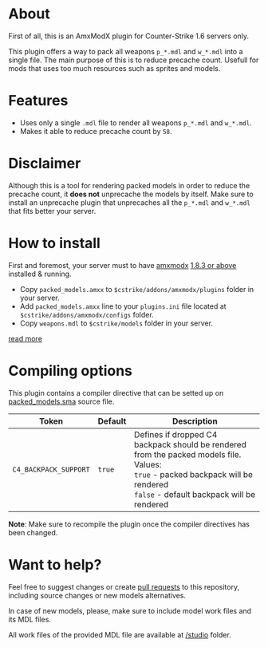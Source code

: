 # About

First of all, this is an AmxModX plugin for Counter-Strike 1.6 servers only.

This plugin offers a way to pack all weapons `p_*.mdl` and `w_*.mdl` into a single file. The main purpose of this is to reduce precache count. Usefull for mods that uses too much resources such as sprites and models.

# Features

* Uses only a single `.mdl` file to render all weapons `p_*.mdl` and `w_*.mdl`.
* Makes it able to reduce precache count by `58`.

# Disclaimer

Although this is a tool for rendering packed models in order to reduce the precache count, it **does not** unprecache the models by itself. Make sure to install an unprecache plugin that unprecaches all the `p_*.mdl` and `w_*.mdl` that fits better your server.

# How to install

First and foremost, your server must to have [amxmodx](https://wiki.alliedmods.net/Category:Documentation_(AMX_Mod_X)#Installation) [1.8.3 or above](https://www.amxmodx.org/downloads-new.php?branch=1.9-dev&all=1) installed & running.

* Copy `packed_models.amxx` to `$cstrike/addons/amxmodx/plugins` folder in your server.
* Add `packed_models.amxx` line to your `plugins.ini` file located at `$cstrike/addons/amxmodx/configs` folder.
* Copy `weapons.mdl` to `$cstrike/models` folder in your server.

[read more](https://wiki.alliedmods.net/Configuring_AMX_Mod_X#Plugins)

# Compiling options

This plugin contains a compiler directive that can be setted up on [packed_models.sma](https://github.com/AdamRichard21st/PackedModels/tree/master/cstrike/addons/amxmodx/sources/packed_models.sma) source file.

Token                       | Default   | Description
----------------------------|-----------|------------
`C4_BACKPACK_SUPPORT`       | `true`    | Defines if dropped C4 backpack should be rendered from the packed models file. Values:<br>`true` - packed backpack will be rendered<br>`false` - default backpack will be rendered

**Note**: Make sure to recompile the plugin once the compiler directives has been changed.

# Want to help?

Feel free to suggest changes or create [pull requests](https://help.github.com/en/articles/about-pull-requests) to this repository, including source changes or new models alternatives.

In case of new models, please, make sure to include model work files and its MDL files.

All work files of the provided MDL file are available at [/studio](https://github.com/AdamRichard21st/PackedModels/tree/master/studio) folder.